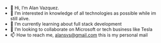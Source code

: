 - 👋 Hi, I’m Alan Vazquez.
- 👀 I’m interested in knowledge of all technologies as possible while im still alive.
- 🌱 I’m currently learning about full stack development
- 💞️ I’m looking to collaborate on Microsoft or tech business like Tesla
- 📫 How to reach me, alansvs@gmail.com this is my personal mail

<!---
Alan Vazquez is a ✨ special ✨ repository because its `README.md` (this file) appears on your GitHub profile.
You can click the Preview link to take a look at your changes.
--->
